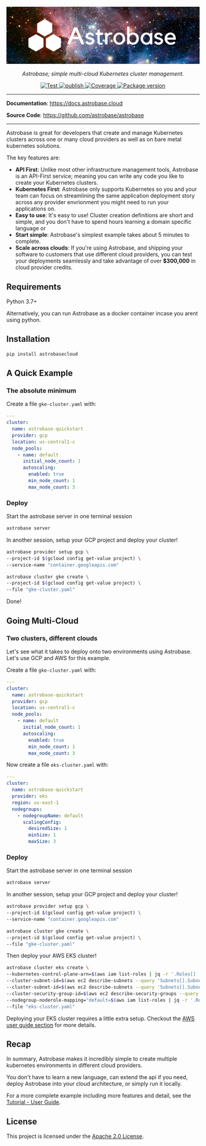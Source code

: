 <p align="center">
  <a href="https://astrobase.cloud"><img src="https://github.com/astrobase/brand/blob/main/logos/space-logo.png?raw=true" alt="Astrobase"></a>
</p>
<p align="center">
    <em>Astrobase; simple multi-cloud Kubernetes cluster management.</em>
</p>
<p align="center">
<a href="https://github.com/astrobase/astrobase/actions?query=workflow%3Atest" target="_blank">
    <img src="https://github.com/astrobase/astrobase/workflows/test/badge.svg" alt="Test">
</a>
<a href="https://github.com/astrobase/astrobase/actions?query=workflow%3Apublish" target="_blank">
    <img src="https://github.com/astrobase/astrobase/workflows/publish/badge.svg" alt="publish">
</a>
<a href="https://codecov.io/gh/astrobase/astrobase" target="_blank">
    <img src="https://img.shields.io/codecov/c/github/astrobase/astrobase?color=%2334D058" alt="Coverage">
</a>
<a href="https://pypi.org/project/astrobasecloud" target="_blank">
    <img src="https://img.shields.io/pypi/v/astrobasecloud?color=%2334D058&label=pypi%20package" alt="Package version">
</a>
</p>

---

**Documentation**: <a href="https://docs.astrobase.cloud" target="_blank">https://docs.astrobase.cloud</a>

**Source Code**: <a href="https://github.com/astrobase/astrobase" target="_blank">https://github.com/astrobase/astrobase</a>

---

Astrobase is great for developers that create and manage Kubernetes clusters across one or many cloud providers as well as on bare metal kubernetes solutions.

The key features are:

* **API First**: Unlike most other infrastructure management tools, Astrobase is an API-First service; meaning you can write any code you like to create your Kubernetes clusters.
* **Kubernetes First**: Astrobase only supports Kubernetes so you and your team can focus on streamlining the same application deployment story across any provider envrionment you might need to run your applications on.
* **Easy to use**: It's easy to use! Cluster creation definitions are short and simple, and you don't have to spend hours learning a domain specific language or
* **Start simple**: Astrobase's simplest example takes about 5 minutes to complete.
* **Scale across clouds**: If you're using Astrobase, and shipping your software to customers that use different cloud providers, you can test your deployments seamlessly and take advantage of over **$300,000** in cloud provider credits.

## Requirements

Python 3.7+

Alternatively, you can run Astrobase as a docker container incase you arent using python.

## Installation

```sh
pip install astrobasecloud
```

## A Quick Example

### The absolute minimum

Create a file `gke-cluster.yaml` with:

```yaml
---
cluster:
  name: astrobase-quickstart
  provider: gcp
  location: us-central1-c
  node_pools:
    - name: default
      initial_node_count: 1
      autoscaling:
        enabled: true
        min_node_count: 1
        max_node_count: 3
```

### Deploy

Start the astrobase server in one terminal session

```sh
astrobase server
```

In another session, setup your GCP project and deploy your cluster!

```sh
astrobase provider setup gcp \
--project-id $(gcloud config get-value project) \
--service-name "container.googleapis.com"
```

```sh
astrobase cluster gke create \
--project-id $(gcloud config get-value project) \
--file "gke-cluster.yaml"
```

Done!

## Going Multi-Cloud

### Two clusters, different clouds

Let's see what it takes to deploy onto two environments using Astrobase. Let's use GCP and AWS for this example.

Create a file `gke-cluster.yaml` with:

```yaml
---
cluster:
  name: astrobase-quickstart
  provider: gcp
  location: us-central1-c
  node_pools:
    - name: default
      initial_node_count: 1
      autoscaling:
        enabled: true
        min_node_count: 1
        max_node_count: 3
```

Now create a file `eks-cluster.yaml` with:

```yaml
---
cluster:
  name: astrobase-quickstart
  provider: eks
  region: us-east-1
  nodegroups:
    - nodegroupName: default
      scalingConfig:
        desiredSize: 1
        minSize: 1
        maxSize: 3
```

### Deploy

Start the astrobase server in one terminal session

```sh
astrobase server
```

In another session, setup your GCP project and deploy your cluster!

```sh
astrobase provider setup gcp \
--project-id $(gcloud config get-value project) \
--service-name "container.googleapis.com"
```

```sh
astrobase cluster gke create \
--project-id $(gcloud config get-value project) \
--file "gke-cluster.yaml"
```

Then deploy your AWS EKS cluster!

```sh
astrobase cluster eks create \
--kubernetes-control-plane-arn=$(aws iam list-roles | jq -r '.Roles[] | select(.RoleName == "AstrobaseEKSRole") | .Arn') \
--cluster-subnet-id=$(aws ec2 describe-subnets --query 'Subnets[].SubnetId[]' | jq -r '.[0]') \
--cluster-subnet-id=$(aws ec2 describe-subnets --query 'Subnets[].SubnetId[]' | jq -r '.[1]') \
--cluster-security-group-id=$(aws ec2 describe-security-groups --query 'SecurityGroups[].GroupId' | jq -r '.[0]') \
--nodegroup-noderole-mapping="default=$(aws iam list-roles | jq -r '.Roles[] | select(.RoleName == "AstrobaseEKSNodegroupRole") | .Arn')" \
--file "eks-cluster.yaml"
```

Deploying your EKS cluster requires a little extra setup. Checkout the [AWS user guide section](./tutorial/aws/intro) for more details.


## Recap

In summary, Astrobase makes it incredibly simple to create multiple kubernetes environments in different cloud providers.

You don't have to learn a new language, can extend the api if you need, deploy Astrobase into your cloud architecture, or simply run it locally.

For a more complete example including more features and detail, see the <a href="https://docs.astrobase.cloud/tutorial/">Tutorial - User Guide</a>.

## License

This project is licensed under the [Apache 2.0 License](https://github.com/astrobase/astrobase/blob/main/LICENSE).
